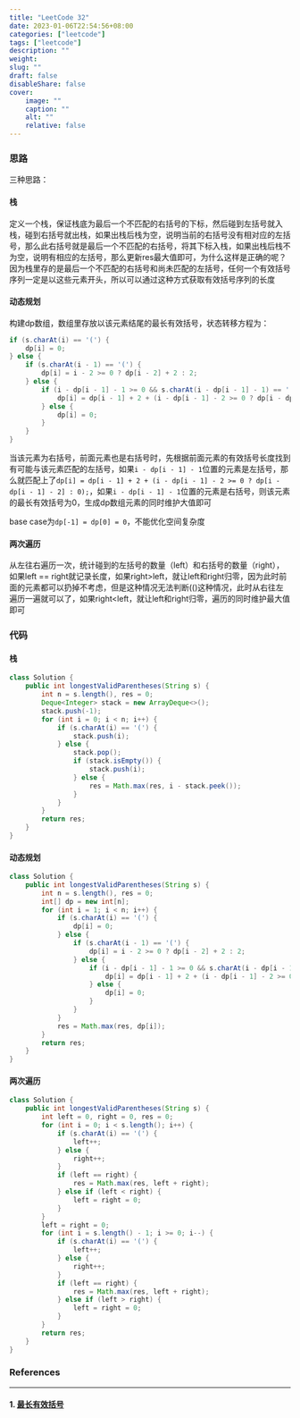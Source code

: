 ```yaml
---
title: "LeetCode 32"
date: 2023-01-06T22:54:56+08:00
categories: ["leetcode"]
tags: ["leetcode"]
description: ""
weight:
slug: ""
draft: false
disableShare: false
cover:
    image: ""
    caption: ""
    alt: ""
    relative: false
---
```


### 思路

三种思路：

#### 栈

定义一个栈，保证栈底为最后一个不匹配的右括号的下标，然后碰到左括号就入栈，碰到右括号就出栈，如果出栈后栈为空，说明当前的右括号没有相对应的左括号，那么此右括号就是最后一个不匹配的右括号，将其下标入栈，如果出栈后栈不为空，说明有相应的左括号，那么更新res最大值即可，为什么这样是正确的呢？因为栈里存的是最后一个不匹配的右括号和尚未匹配的左括号，任何一个有效括号序列一定是以这些元素开头，所以可以通过这种方式获取有效括号序列的长度

#### 动态规划

构建dp数组，数组里存放以该元素结尾的最长有效括号，状态转移方程为：

```java
if (s.charAt(i) == '(') {
    dp[i] = 0;
} else {
    if (s.charAt(i - 1) == '(') {
        dp[i] = i - 2 >= 0 ? dp[i - 2] + 2 : 2;
    } else {
        if (i - dp[i - 1] - 1 >= 0 && s.charAt(i - dp[i - 1] - 1) == '(') {
            dp[i] = dp[i - 1] + 2 + (i - dp[i - 1] - 2 >= 0 ? dp[i - dp[i - 1] - 2] : 0);
        } else {
            dp[i] = 0;
        }
    }
}
```

当该元素为右括号，前面元素也是右括号时，先根据前面元素的有效括号长度找到有可能与该元素匹配的左括号，如果`i - dp[i - 1] - 1`位置的元素是左括号，那么就匹配上了`dp[i] = dp[i - 1] + 2 + (i - dp[i - 1] - 2 >= 0 ? dp[i - dp[i - 1] - 2] : 0);`，如果`i - dp[i - 1] - 1`位置的元素是右括号，则该元素的最长有效括号为0，生成dp数组元素的同时维护大值即可

base case为`dp[-1] = dp[0] = 0`，不能优化空间复杂度

#### 两次遍历

从左往右遍历一次，统计碰到的左括号的数量（left）和右括号的数量（right），如果left == right就记录长度，如果right>left，就让left和right归零，因为此时前面的元素都可以扔掉不考虑，但是这种情况无法判断(()这种情况，此时从右往左遍历一遍就可以了，如果right<left，就让left和right归零，遍历的同时维护最大值即可

### 代码

#### 栈

```java
class Solution {
    public int longestValidParentheses(String s) {
        int n = s.length(), res = 0;
        Deque<Integer> stack = new ArrayDeque<>();
        stack.push(-1);
        for (int i = 0; i < n; i++) {
            if (s.charAt(i) == '(') {
                stack.push(i);
            } else {
                stack.pop();
                if (stack.isEmpty()) {
                    stack.push(i);
                } else {
                    res = Math.max(res, i - stack.peek());
                }
            }
        }
        return res;
    }
}
```

#### 动态规划

```java
class Solution {
    public int longestValidParentheses(String s) {
        int n = s.length(), res = 0;
        int[] dp = new int[n];
        for (int i = 1; i < n; i++) {
            if (s.charAt(i) == '(') {
                dp[i] = 0;
            } else {
                if (s.charAt(i - 1) == '(') {
                    dp[i] = i - 2 >= 0 ? dp[i - 2] + 2 : 2;
                } else {
                    if (i - dp[i - 1] - 1 >= 0 && s.charAt(i - dp[i - 1] - 1) == '(') {
                        dp[i] = dp[i - 1] + 2 + (i - dp[i - 1] - 2 >= 0 ? dp[i - dp[i - 1] - 2] : 0);
                    } else {
                        dp[i] = 0;
                    }
                }
            }
            res = Math.max(res, dp[i]);
        }
        return res;
    }
}
```

#### 两次遍历

```java
class Solution {
    public int longestValidParentheses(String s) {
        int left = 0, right = 0, res = 0;
        for (int i = 0; i < s.length(); i++) {
            if (s.charAt(i) == '(') {
                left++;
            } else {
                right++;
            }
            if (left == right) {
                res = Math.max(res, left + right);
            } else if (left < right) {
                left = right = 0;
            }
        }
        left = right = 0;
        for (int i = s.length() - 1; i >= 0; i--) {
            if (s.charAt(i) == '(') {
                left++;
            } else {
                right++;
            }
            if (left == right) {
                res = Math.max(res, left + right);
            } else if (left > right) {
                left = right = 0;
            }
        }
        return res;
    }
}
```

### References

---

#### 1. [最长有效括号](https://leetcode.cn/problems/longest-valid-parentheses/)
